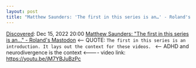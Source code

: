 ```yaml
---
layout: post
title: "Matthew Saunders: 'The first in this series is an…' - Roland's Mastodon"
---
```

[Discovered](http://rolandtanglao.com/2020/07/29/p1-blogthis-checkvist-list-links-to-blog/): Dec 15, 2022 20:00 [Matthew Saunders: "The first in this series is an…" - Roland's Mastodon](https://devdilettante.com/@Creech@mastodon.cloud/109364979698307573) <-- QUOTE: `The first in this series is an introduction. It lays out the context for these videos. ` <-- ADHD and neurodivergence is the context <---- video link: https://youtu.be/jM7YBJuBzPc
